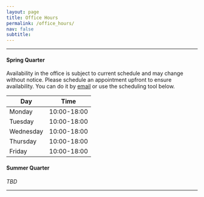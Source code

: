```yaml
---
layout: page
title: Office Hours
permalink: /office_hours/
nav: false
subtitle:
---
```


---

<h4>Spring Quarter</h4>

Availability in the office is subject to current schedule and may change without notice. Please schedule an appointment upfront to ensure availability. You can do it by [email](mailto:jose.neto@kellogg.northwestern.edu) or use the scheduling tool below.

| Day       | Time          |
| --------- | ------------- |
| Monday    | 10:00-18:00   |
| Tuesday   | 10:00-18:00   |
| Wednesday | 10:00-18:00   |
| Thursday  | 10:00-18:00   |
| Friday    | 10:00-18:00   |

<h4>Summer Quarter</h4>

*TBD*

---

<!-- Calendly inline widget begin -->
<div class="calendly-inline-widget" data-url="https://calendly.com/joseparreiras?primary_color=492c7f" style="min-width:320px;height:700px;"></div>
<script type="text/javascript" src="https://assets.calendly.com/assets/external/widget.js" async></script>
<!-- Calendly inline widget end -->
